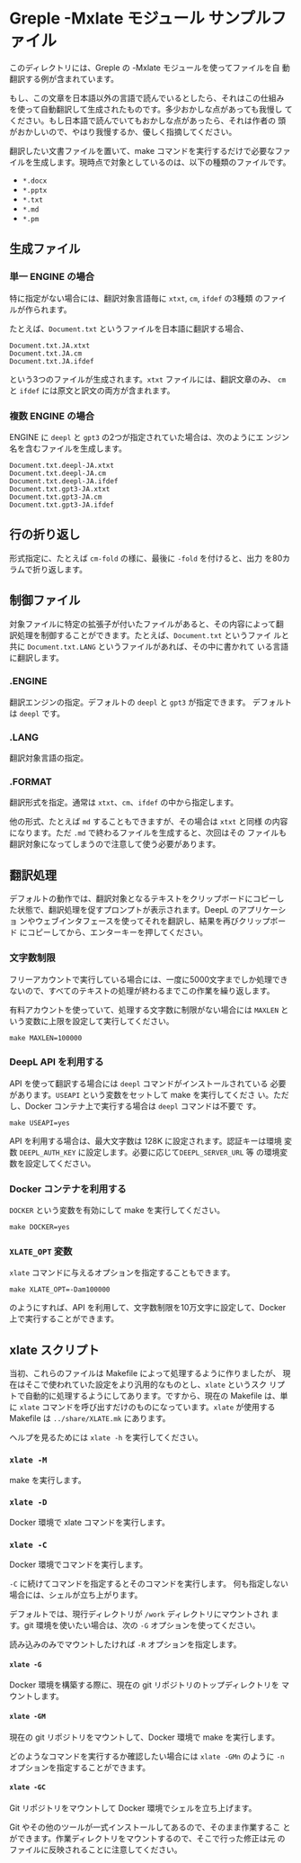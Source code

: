 # Greple -Mxlate モジュール サンプルファイル

このディレクトリには、Greple の -Mxlate モジュールを使ってファイルを自
動翻訳する例が含まれています。

もし、この文章を日本語以外の言語で読んでいるとしたら、それはこの仕組み
を使って自動翻訳して生成されたものです。多少おかしな点があっても我慢し
てください。もし日本語で読んでいてもおかしな点があったら、それは作者の
頭がおかしいので、やはり我慢するか、優しく指摘してください。

翻訳したい文書ファイルを置いて、make コマンドを実行するだけで必要なファ
イルを生成します。現時点で対象としているのは、以下の種類のファイルです。

- `*.docx`
- `*.pptx`
- `*.txt`
- `*.md`
- `*.pm`

## 生成ファイル

### 単一 ENGINE の場合

特に指定がない場合には、翻訳対象言語毎に `xtxt`, `cm`, `ifdef` の3種類
のファイルが作られます。

たとえば、`Document.txt` というファイルを日本語に翻訳する場合、

    Document.txt.JA.xtxt
    Document.txt.JA.cm
    Document.txt.JA.ifdef

という3つのファイルが生成されます。`xtxt` ファイルには、翻訳文章のみ、
`cm` と `ifdef` には原文と訳文の両方が含まれます。

### 複数 ENGINE の場合

ENGINE に `deepl` と `gpt3` の2つが指定されていた場合は、次のようにエ
ンジン名を含むファイルを生成します。

    Document.txt.deepl-JA.xtxt
    Document.txt.deepl-JA.cm
    Document.txt.deepl-JA.ifdef
    Document.txt.gpt3-JA.xtxt
    Document.txt.gpt3-JA.cm
    Document.txt.gpt3-JA.ifdef

## 行の折り返し

形式指定に、たとえば `cm-fold` の様に、最後に `-fold` を付けると、出力
を80カラムで折り返します。

## 制御ファイル

対象ファイルに特定の拡張子が付いたファイルがあると、その内容によって翻
訳処理を制御することができます。たとえば、`Document.txt` というファイ
ルと共に `Document.txt.LANG` というファイルがあれば、その中に書かれて
いる言語に翻訳します。

### .ENGINE

翻訳エンジンの指定。デフォルトの `deepl` と `gpt3` が指定できます。
デフォルトは `deepl` です。

### .LANG

翻訳対象言語の指定。

### .FORMAT

翻訳形式を指定。通常は `xtxt`、`cm`、`ifdef` の中から指定します。

他の形式、たとえば `md` することもできますが、その場合は `xtxt` と同様
の内容になります。ただ `.md` で終わるファイルを生成すると、次回はその
ファイルも翻訳対象になってしまうので注意して使う必要があります。

## 翻訳処理

デフォルトの動作では、翻訳対象となるテキストをクリップボードにコピーし
た状態で、翻訳処理を促すプロンプトが表示されます。DeepL のアプリケーショ
ンやウェブインタフェースを使ってそれを翻訳し、結果を再びクリップボード
にコピーしてから、エンターキーを押してください。

### 文字数制限

フリーアカウントで実行している場合には、一度に5000文字までしか処理でき
ないので、すべてのテキストの処理が終わるまでこの作業を繰り返します。

有料アカウントを使っていて、処理する文字数に制限がない場合には `MAXLEN`
という変数に上限を設定して実行してください。

    make MAXLEN=100000

### DeepL API を利用する

API を使って翻訳する場合には `deepl` コマンドがインストールされている
必要があります。`USEAPI` という変数をセットして make を実行してくださ
い。ただし、Docker コンテナ上で実行する場合は `deepl` コマンドは不要で
す。

    make USEAPI=yes

API を利用する場合は、最大文字数は 128K に設定されます。認証キーは環境
変数 `DEEPL_AUTH_KEY` に設定します。必要に応じて`DEEPL_SERVER_URL` 等
の環境変数を設定してください。

### Docker コンテナを利用する

`DOCKER` という変数を有効にして make を実行してください。

    make DOCKER=yes

### `XLATE_OPT` 変数

`xlate` コマンドに与えるオプションを指定することもできます。

    make XLATE_OPT=-Dam100000

のようにすれば、API を利用して、文字数制限を10万文字に設定して、Docker
上で実行することができます。

## xlate スクリプト

当初、これらのファイルは Makefile によって処理するように作りましたが、
現在はそこで使われていた設定をより汎用的なものとし、`xlate` というスク
リプトで自動的に処理するようにしてあります。ですから、現在の Makefile
は、単に `xlate` コマンドを呼び出すだけのものになっています。`xlate`
が使用する Makefile は `../share/XLATE.mk` にあります。

ヘルプを見るためには `xlate -h` を実行してください。

### `xlate -M`

make を実行します。

### `xlate -D`

Docker 環境で xlate コマンドを実行します。

### `xlate -C`

Docker 環境でコマンドを実行します。

`-C` に続けてコマンドを指定するとそのコマンドを実行します。
何も指定しない場合には、シェルが立ち上がります。

デフォルトでは、現行ディレクトリが `/work` ディレクトリにマウントされ
ます。git 環境を使いたい場合は、次の `-G` オプションを使ってください。

読み込みのみでマウントしたければ `-R` オプションを指定します。

#### `xlate -G`

Docker 環境を構築する際に、現在の git リポジトリのトップディレクトリを
マウントします。

#### `xlate -GM`

現在の git リポジトリをマウントして、Docker 環境で make を実行します。

どのようなコマンドを実行するか確認したい場合には `xlate -GMn` のように
`-n` オプションを指定することができます。

#### `xlate -GC`

Git リポジトリをマウントして Docker 環境でシェルを立ち上げます。

Git やその他のツールが一式インストールしてあるので、そのまま作業するこ
とができます。作業ディレクトリをマウントするので、そこで行った修正は元
のファイルに反映されることに注意してください。
